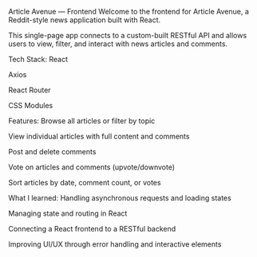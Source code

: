 Article Avenue — Frontend
Welcome to the frontend for Article Avenue, a Reddit-style news application built with React.

This single-page app connects to a custom-built RESTful API and allows users to view, filter, and interact with news articles and comments.

Tech Stack:
React

Axios

React Router

CSS Modules 

Features:
Browse all articles or filter by topic

View individual articles with full content and comments

Post and delete comments

Vote on articles and comments (upvote/downvote)

Sort articles by date, comment count, or votes

What I learned:
Handling asynchronous requests and loading states

Managing state and routing in React 

Connecting a React frontend to a RESTful backend

Improving UI/UX through error handling and interactive elements
